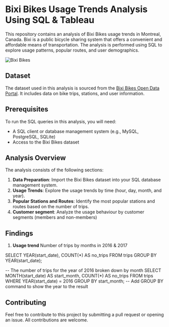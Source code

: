 # Bixi Bikes Usage Trends Analysis Using SQL & Tableau 

This repository contains an analysis of Bixi Bikes usage trends in Montreal, Canada. Bixi is a public bicycle sharing system that offers a convenient and affordable means of transportation. The analysis is performed using SQL to explore usage patterns, popular routes, and user demographics.

![Bixi Bikes](https://github.com/ThaoNguyen22192/This-is-my-first-one-/blob/main/BIXI%20Cover.png)

## Dataset

The dataset used in this analysis is sourced from the [Bixi Bikes Open Data Portal](https://bixi.com/en/open-data). It includes data on bike trips, stations, and user information.

## Prerequisites

To run the SQL queries in this analysis, you will need:

- A SQL client or database management system (e.g., MySQL, PostgreSQL, SQLite)
- Access to the Bixi Bikes dataset

## Analysis Overview

The analysis consists of the following sections:

1. **Data Preparation**: Import the Bixi Bikes dataset into your SQL database management system.
2. **Usage Trends**: Explore the usage trends by time (hour, day, month, and year).
3. **Popular Stations and Routes**: Identify the most popular stations and routes based on the number of trips.
4. **Customer segment**: Analyze the usage behaviour by customer segments (members and non-members) 

## Findings 

1. **Usage trend** 
Number of trips by months in 2016 & 2017 

SELECT 
	YEAR(start_date),
    COUNT(*) AS no_trips
FROM trips
GROUP BY YEAR(start_date); 

-- The number of trips for the year of 2016 broken down by month 
SELECT 
    MONTH(start_date) AS start_month,
    COUNT(*) AS no_trips
FROM trips
WHERE YEAR(start_date) = 2016
GROUP BY start_month; -- Add GROUP BY command to show the year to the result 

## Contributing

Feel free to contribute to this project by submitting a pull request or opening an issue. All contributions are welcome.


